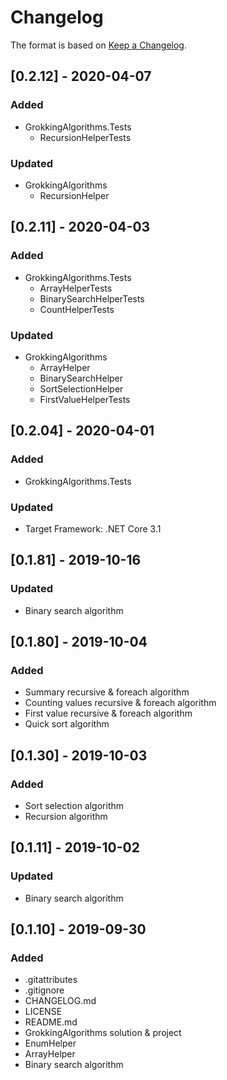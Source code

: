 # Changelog

The format is based on [Keep a Changelog](https://keepachangelog.com/en/1.0.0/).

## [0.2.12] - 2020-04-07
### Added
- GrokkingAlgorithms.Tests
  - RecursionHelperTests
### Updated
- GrokkingAlgorithms
  - RecursionHelper

## [0.2.11] - 2020-04-03
### Added
- GrokkingAlgorithms.Tests
  - ArrayHelperTests
  - BinarySearchHelperTests
  - CountHelperTests
### Updated
- GrokkingAlgorithms
  - ArrayHelper
  - BinarySearchHelper
  - SortSelectionHelper
  - FirstValueHelperTests

## [0.2.04] - 2020-04-01
### Added
- GrokkingAlgorithms.Tests
### Updated
- Target Framework: .NET Core 3.1

## [0.1.81] - 2019-10-16
### Updated
- Binary search algorithm

## [0.1.80] - 2019-10-04
### Added
- Summary recursive & foreach algorithm
- Counting values recursive & foreach algorithm
- First value recursive & foreach algorithm
- Quick sort algorithm

## [0.1.30] - 2019-10-03
### Added
- Sort selection algorithm
- Recursion algorithm

## [0.1.11] - 2019-10-02
### Updated
- Binary search algorithm

## [0.1.10] - 2019-09-30
### Added
- .gitattributes
- .gitignore
- CHANGELOG.md
- LICENSE
- README.md
- GrokkingAlgorithms solution & project
- EnumHelper
- ArrayHelper
- Binary search algorithm
